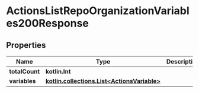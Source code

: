 
# ActionsListRepoOrganizationVariables200Response

## Properties
Name | Type | Description | Notes
------------ | ------------- | ------------- | -------------
**totalCount** | **kotlin.Int** |  | 
**variables** | [**kotlin.collections.List&lt;ActionsVariable&gt;**](ActionsVariable.md) |  | 



